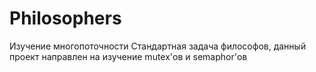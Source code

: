 # Philosophers

Изучение многопоточности
Стандартная задача философов, данный проект направлен на изучение mutex'ов и semaphor'ов
